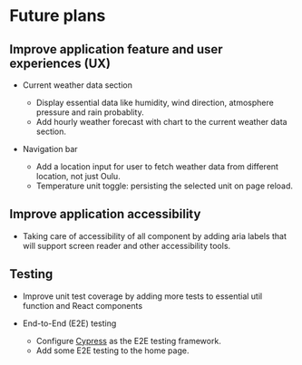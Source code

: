 # Future plans

## Improve application feature and user experiences (UX)

- Current weather data section
  - Display essential data like humidity, wind direction, atmosphere pressure and rain probablity.
  - Add hourly weather forecast with chart to the current weather data section.

- Navigation bar
  - Add a location input for user to fetch weather data from different location, not just Oulu.
  - Temperature unit toggle: persisting the selected unit on page reload.

## Improve application accessibility

- Taking care of accessibility of all component by adding aria labels that will support screen reader and other accessibility tools.

## Testing

- Improve unit test coverage by adding more tests to essential util function and React components

- End-to-End (E2E) testing
  - Configure [Cypress](https://nextjs.org/docs/pages/building-your-application/optimizing/testing#cypress) as the E2E testing framework.
  - Add some E2E testing to the home page.
